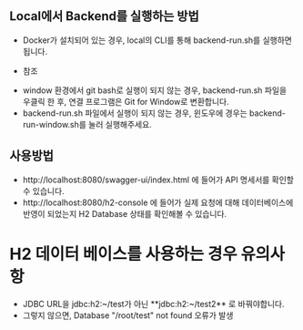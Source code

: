 ## Local에서 Backend를 실행하는 방법
- Docker가 설치되어 있는 경우, local의 CLI를 통해 backend-run.sh를 실행하면 됩니다.

* 참조 
- window 환경에서 git bash로 실행이 되지 않는 경우, backend-run.sh 파일을 우클릭 한 후, 연결 프로그램은 Git for Window로 변환합니다.
- backend-run.sh 파일에서 실행이 되지 않는 경우, 윈도우에 경우는 backend-run-window.sh를 눌러 실행해주세요.

## 사용방법
- http://localhost:8080/swagger-ui/index.html 에 들어가 API 명세서를 확인할 수 있습니다.
- http://localhost:8080/h2-console 에 들어가 실제 요청에 대해 데이터베이스에 반영이 되었는지 H2 Database 상태를 확인해볼 수 있습니다.

# H2 데이터 베이스를 사용하는 경우 유의사항
- JDBC URL을 jdbc:h2:~/test가 아닌 **jdbc:h2:~/test2** 로 바꿔야합니다.
- 그렇지 않으면, Database "/root/test" not found 오류가 발생
